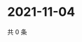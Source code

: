 # 2021-11-04

共 0 条

<!-- BEGIN WEIBO -->
<!-- 最后更新时间 Thu Nov 04 2021 04:15:03 GMT+0800 (China Standard Time) -->

<!-- END WEIBO -->
